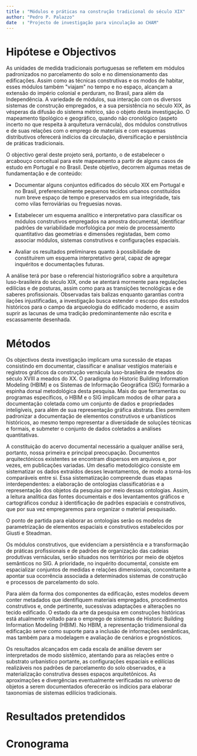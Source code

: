 ```yaml
---
title : "Módulos e práticas na construção tradicional do século XIX"
author: "Pedro P. Palazzo"
date  : "Projecto de investigação para vinculação ao CHAM"
---
```


Hipótese e Objectivos
=====================

As unidades de medida tradicionais portuguesas se refletem em módulos
padronizados no parcelamento do solo e no dimensionamento das
edificações. Assim como as técnicas construtivas e os modos de habitar,
esses módulos também "viajam" no tempo e no espaço, alcançam a extensão
do império colonial e perduram, no Brasil, para além da Independência. A
variedade de módulos, sua interação com os diversos sistemas de
construção empregados, e a sua persistência no século XIX, às vésperas
da difusão do sistema métrico, são o objeto desta investigação. O
mapeamento tipológico e geográfico, quando não cronológico (aspeto
incerto no que respeita à arquitetura vernácula), dos módulos
construtivos e de suas relações com o emprego de materiais e com
esquemas distributivos oferecerá indícios da circulação, diversificação
e persistência de práticas tradicionais.

O objectivo geral deste projeto será, portanto, o de estabelecer o
arcabouço conceitual para este mapeamento a partir de alguns casos de
estudo em Portugal e no Brasil. Deste objetivo, decorrem algumas metas
de fundamentação e de conteúdo:

- Documentar alguns conjuntos edificados do século XIX em Portugal e no
  Brasil, preferencialmente pequenos tecidos urbanos
  constituídos num breve espaço de tempo e preservados em sua
  integridade, tais como vilas ferroviárias ou freguesias novas.

- Estabelecer um esquema analítico e interpretativo para classificar os
  módulos construtivos empregados na amostra documental, identificar
  padrões de variabilidade morfológica por meio de processamento
  quantitativo das geometrias e dimensões registadas, bem como
  associar módulos, sistemas construtivos e configurações espaciais.

- Avaliar os resultados preliminares quanto à possibilidade de
  constituírem um esquema interpretativo geral, capaz de agregar
  inquéritos e documentações futuras.

A análise terá por base o referencial historiográfico sobre a
arquitetura luso-brasileira do século XIX, onde se atentará mormente
para regulações edilícias e de posturas, assim como para as transições
tecnológicas e de saberes profissionais. Observadas tais balizas
enquanto garantias contra ilações injustificadas, a investigação busca
estender o escopo dos estudos históricos para o campo da arqueologia do
edificado moderno, e assim suprir as lacunas de uma tradição
predominantemente não escrita e escassamente desenhada.

Métodos
=======

Os objectivos desta investigação implicam uma sucessão de etapas
consistindo em documentar, classificar e analisar vestígios materiais e
registros gráficos da construção vernácula luso-brasileira de meados do
século XVIII a meados do XX. O paradigma do Historic Building
Information Modeling (HBIM) e os Sistemas de Informação Geográfica (SIG)
formarão a espinha dorsal metodológica desta pesquisa. Mais do que
ferramentas ou programas específicos, o HBIM e o SIG implicam modos de
olhar para a documentação coletada como um conjunto de dados e
propriedades inteligíveis, para além de sua representação gráfica
abstrata. Eles permitem padronizar a documentação de elementos
construtivos e urbanísticos históricos, ao mesmo tempo representar a
diversidade de soluções técnicas e formais, e submeter o conjunto de
dados coletados a análises quantitativas.

A constituição do acervo documental necessário a qualquer análise será,
portanto, nossa primeira e principal preocupação. Documentos
arquitectónicos existentes se encontram dispersos em arquivos e, por
vezes, em publicações variadas. Um desafio metodológico consiste em
sistematizar os dados extraídos desses levantamentos, de modo a
torná-los comparáveis entre si. Essa sistematização compreende duas
etapas interdependentes: a elaboração de ontologias classificatórias e a
representação dos objetos da pesquisa por meio dessas ontologias. Assim,
a leitura analítica das fontes documentais e dos levantamentos gráficos
e cartográficos conduz à identificação de padrões espaciais e
construtivos, que por sua vez empregaremos para organizar o material
pesquisado.

O ponto de partida para elaborar as ontologias serão os modelos de
parametrização de elementos espaciais e construtivos estabelecidos por
Giusti e Steadman.

Os módulos construtivos, que evidenciam a persistência e a transformação
de práticas profissionais e de padrões de organização das cadeias
produtivas vernáculas, serão situados nos territórios por meio de
objetos semânticos no SIG. A prioridade, no inquérito documental,
consiste em espacializar conjuntos de medidas e relações dimensionais,
concomitante a apontar sua ocorrência associada a determinados sistemas
de construção e processos de parcelamento do solo.

Para além da forma dos componentes da
edificação, estes modelos devem conter metadados que identifiquem
materiais empregados, procedimentos construtivos e, onde pertinente,
sucessivas adaptações e alterações no tecido edificado. O estado da arte
da pesquisa em construções históricas está atualmente voltado para o
emprego de sistemas de Historic Building Information Modeling (HBIM). No
HBIM, a representação tridimensional da edificação serve como suporte
para a inclusão de informações semânticas, mas também para a modelagem e
avaliação de cenários e prognósticos.



Os resultados alcançados em cada escala de análise devem ser
interpretados de modo sistêmico, atentando para as relações entre o
substrato urbanístico portante, as configurações espaciais e edilícias
realizáveis nos padrões de parcelamento do solo observados, e a
materialização construtiva desses espaços arquitetônicos. As
aproximações e divergências eventualmente verificadas no universo de
objetos a serem documentados oferecerão os indícios para elaborar
taxonomias de sistemas edilícios tradicionais.

Resultados pretendidos
======================

Cronograma
==========

